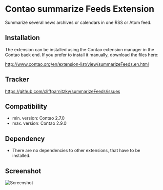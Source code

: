 Contao summarize Feeds Extension
===================================

Summarize several news archives or calendars in one RSS or Atom feed.


Installation
------------

The extension can be installed using the Contao extension manager in the Contao
back end. If you prefer to install it manually, download the files here:

http://www.contao.org/en/extension-list/view/summarizeFeeds.en.html


Tracker
-------

https://github.com/cliffparnitzky/summarizeFeeds/issues


Compatibility
-------------

- min. version: Contao 2.7.0
- max. version: Contao 2.9.0


Dependency
----------

- There are no dependencies to other extensions, that have to be installed.


Screenshot
----------

![Screenshot](https://raw.github.com/cliffparnitzky/summarizeFeeds/master/screenshot.jpg)